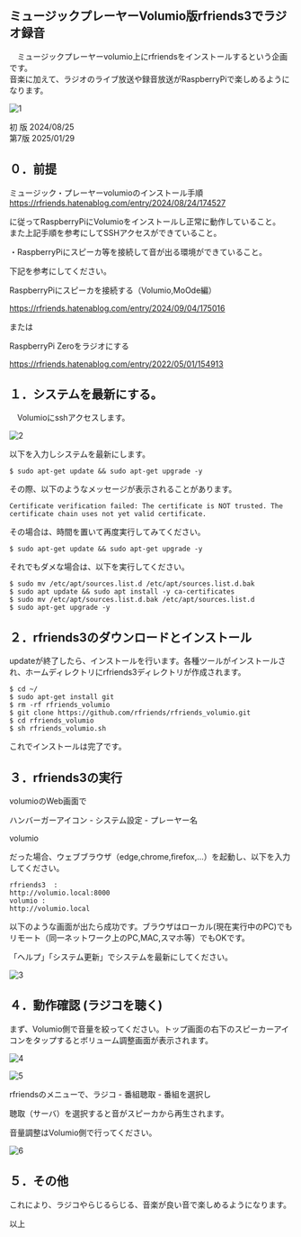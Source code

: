 ## ミュージックプレーヤーVolumio版rfriends3でラジオ録音  
  
　ミュージックプレーヤーvolumio上にrfriendsをインストールするという企画です。  
音楽に加えて、ラジオのライブ放送や録音放送がRaspberryPiで楽しめるようになります。  
  
![1](https://github.com/user-attachments/assets/1a4aceb1-b10b-42f4-b427-0ef64d44f702)  
  
初 版 2024/08/25  
第7版 2025/01/29  
  
## ０．前提  
  
ミュージック・プレーヤーvolumioのインストール手順  
https://rfriends.hatenablog.com/entry/2024/08/24/174527  
  
に従ってRaspberryPiにVolumioをインストールし正常に動作していること。  
また上記手順を参考にしてSSHアクセスができていること。  
  
・RaspberryPiにスピーカ等を接続して音が出る環境ができていること。  
  
下記を参考にしてください。  
  
RaspberryPiにスピーカを接続する（Volumio,MoOde編）  
  
<https://rfriends.hatenablog.com/entry/2024/09/04/175016>    
  
または  
  
RaspberryPi Zeroをラジオにする  
  
<https://rfriends.hatenablog.com/entry/2022/05/01/154913>  
  
## １．システムを最新にする。  
  
　Volumioにsshアクセスします。  
  
![2](https://github.com/user-attachments/assets/6707e2ba-0e96-40b8-bf1d-808a225aca2d)  
  
以下を入力しシステムを最新にします。  
  
```
$ sudo apt-get update && sudo apt-get upgrade -y  
```
  
その際、以下のようなメッセージが表示されることがあります。  
  
```  
Certificate verification failed: The certificate is NOT trusted. The certificate chain uses not yet valid certificate.  
```  
  
その場合は、時間を置いて再度実行してみてください。  
  
```  
$ sudo apt-get update && sudo apt-get upgrade -y  
```
    
それでもダメな場合は、以下を実行してください。  
  
```  
$ sudo mv /etc/apt/sources.list.d /etc/apt/sources.list.d.bak  
$ sudo apt update && sudo apt install -y ca-certificates  
$ sudo mv /etc/apt/sources.list.d.bak /etc/apt/sources.list.d  
$ sudo apt-get upgrade -y  
```  
  
## ２．rfriends3のダウンロードとインストール  
  
updateが終了したら、インストールを行います。各種ツールがインストールされ、ホームディレクトリにrfriends3ディレクトリが作成されます。  
  
```  
$ cd ~/  
$ sudo apt-get install git  
$ rm -rf rfriends_volumio  
$ git clone https://github.com/rfriends/rfriends_volumio.git  
$ cd rfriends_volumio  
$ sh rfriends_volumio.sh  
```
  
これでインストールは完了です。  
  
## ３．rfriends3の実行  
  
volumioのWeb画面で  
  
ハンバーガーアイコン - システム設定 - プレーヤー名  
  
volumio  
  
だった場合、ウェブブラウザ（edge,chrome,firefox,...）を起動し、以下を入力してください。  
  
```
rfriends3  :   
http://volumio.local:8000  
volumio :   
http://volumio.local  
```  
  
以下のような画面が出たら成功です。ブラウザはローカル(現在実行中のPC)でもリモート（同一ネットワーク上のPC,MAC,スマホ等）でもOKです。  
  
「ヘルプ」「システム更新」でシステムを最新にしてください。  
  
![3](https://github.com/user-attachments/assets/feaaa8c4-09c7-4222-8b1a-a23959986f5d)  
  
## ４．動作確認 (ラジコを聴く)  
  
まず、Volumio側で音量を絞ってください。トップ画面の右下のスピーカーアイコンをタップするとボリューム調整画面が表示されます。  
  
![4](https://github.com/user-attachments/assets/63e4b592-ccc9-4431-8c40-36f26540c4ed)  
  
![5](https://github.com/user-attachments/assets/2946a211-6ea4-40b9-ae66-4392d0ea8ecb)  
  
rfriendsのメニューで、ラジコ - 番組聴取 - 番組を選択し  
  
聴取（サーバ）を選択すると音がスピーカから再生されます。  
  
音量調整はVolumio側で行ってください。  
  
![6](https://github.com/user-attachments/assets/b674bc07-4f10-418e-bb80-f324f655a3ce)  
  
## ５．その他  
    
これにより、ラジコやらじるらじる、音楽が良い音で楽しめるようになります。    
    
    
以上    
    
